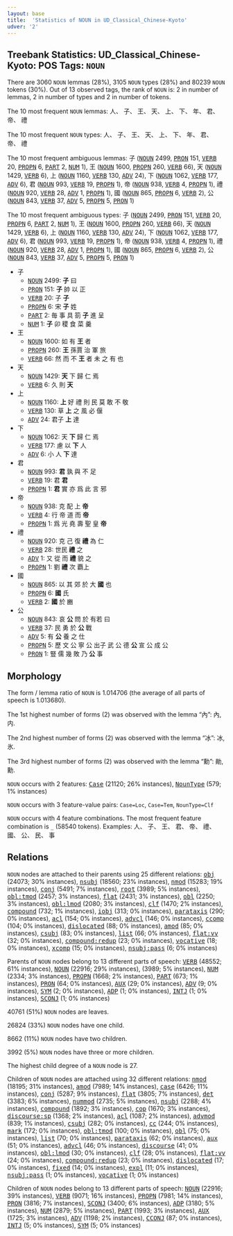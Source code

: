 ```yaml
---
layout: base
title:  'Statistics of NOUN in UD_Classical_Chinese-Kyoto'
udver: '2'
---
```


## Treebank Statistics: UD_Classical_Chinese-Kyoto: POS Tags: `NOUN`

There are 3060 `NOUN` lemmas (28%), 3105 `NOUN` types (28%) and 80239 `NOUN` tokens (30%).
Out of 13 observed tags, the rank of `NOUN` is: 2 in number of lemmas, 2 in number of types and 2 in number of tokens.

The 10 most frequent `NOUN` lemmas: 人、 子、 王、 天、 上、 下、 年、 君、 帝、 禮

The 10 most frequent `NOUN` types:  人、 子、 王、 天、 上、 下、 年、 君、 帝、 禮

The 10 most frequent ambiguous lemmas: 子 (<tt><a href="lzh_kyoto-pos-NOUN.html">NOUN</a></tt> 2499, <tt><a href="lzh_kyoto-pos-PRON.html">PRON</a></tt> 151, <tt><a href="lzh_kyoto-pos-VERB.html">VERB</a></tt> 20, <tt><a href="lzh_kyoto-pos-PROPN.html">PROPN</a></tt> 6, <tt><a href="lzh_kyoto-pos-PART.html">PART</a></tt> 2, <tt><a href="lzh_kyoto-pos-NUM.html">NUM</a></tt> 1), 王 (<tt><a href="lzh_kyoto-pos-NOUN.html">NOUN</a></tt> 1600, <tt><a href="lzh_kyoto-pos-PROPN.html">PROPN</a></tt> 260, <tt><a href="lzh_kyoto-pos-VERB.html">VERB</a></tt> 66), 天 (<tt><a href="lzh_kyoto-pos-NOUN.html">NOUN</a></tt> 1429, <tt><a href="lzh_kyoto-pos-VERB.html">VERB</a></tt> 6), 上 (<tt><a href="lzh_kyoto-pos-NOUN.html">NOUN</a></tt> 1160, <tt><a href="lzh_kyoto-pos-VERB.html">VERB</a></tt> 130, <tt><a href="lzh_kyoto-pos-ADV.html">ADV</a></tt> 24), 下 (<tt><a href="lzh_kyoto-pos-NOUN.html">NOUN</a></tt> 1062, <tt><a href="lzh_kyoto-pos-VERB.html">VERB</a></tt> 177, <tt><a href="lzh_kyoto-pos-ADV.html">ADV</a></tt> 6), 君 (<tt><a href="lzh_kyoto-pos-NOUN.html">NOUN</a></tt> 993, <tt><a href="lzh_kyoto-pos-VERB.html">VERB</a></tt> 19, <tt><a href="lzh_kyoto-pos-PROPN.html">PROPN</a></tt> 1), 帝 (<tt><a href="lzh_kyoto-pos-NOUN.html">NOUN</a></tt> 938, <tt><a href="lzh_kyoto-pos-VERB.html">VERB</a></tt> 4, <tt><a href="lzh_kyoto-pos-PROPN.html">PROPN</a></tt> 1), 禮 (<tt><a href="lzh_kyoto-pos-NOUN.html">NOUN</a></tt> 920, <tt><a href="lzh_kyoto-pos-VERB.html">VERB</a></tt> 28, <tt><a href="lzh_kyoto-pos-ADV.html">ADV</a></tt> 1, <tt><a href="lzh_kyoto-pos-PROPN.html">PROPN</a></tt> 1), 國 (<tt><a href="lzh_kyoto-pos-NOUN.html">NOUN</a></tt> 865, <tt><a href="lzh_kyoto-pos-PROPN.html">PROPN</a></tt> 6, <tt><a href="lzh_kyoto-pos-VERB.html">VERB</a></tt> 2), 公 (<tt><a href="lzh_kyoto-pos-NOUN.html">NOUN</a></tt> 843, <tt><a href="lzh_kyoto-pos-VERB.html">VERB</a></tt> 37, <tt><a href="lzh_kyoto-pos-ADV.html">ADV</a></tt> 5, <tt><a href="lzh_kyoto-pos-PROPN.html">PROPN</a></tt> 5, <tt><a href="lzh_kyoto-pos-PRON.html">PRON</a></tt> 1)

The 10 most frequent ambiguous types:  子 (<tt><a href="lzh_kyoto-pos-NOUN.html">NOUN</a></tt> 2499, <tt><a href="lzh_kyoto-pos-PRON.html">PRON</a></tt> 151, <tt><a href="lzh_kyoto-pos-VERB.html">VERB</a></tt> 20, <tt><a href="lzh_kyoto-pos-PROPN.html">PROPN</a></tt> 6, <tt><a href="lzh_kyoto-pos-PART.html">PART</a></tt> 2, <tt><a href="lzh_kyoto-pos-NUM.html">NUM</a></tt> 1), 王 (<tt><a href="lzh_kyoto-pos-NOUN.html">NOUN</a></tt> 1600, <tt><a href="lzh_kyoto-pos-PROPN.html">PROPN</a></tt> 260, <tt><a href="lzh_kyoto-pos-VERB.html">VERB</a></tt> 66), 天 (<tt><a href="lzh_kyoto-pos-NOUN.html">NOUN</a></tt> 1429, <tt><a href="lzh_kyoto-pos-VERB.html">VERB</a></tt> 6), 上 (<tt><a href="lzh_kyoto-pos-NOUN.html">NOUN</a></tt> 1160, <tt><a href="lzh_kyoto-pos-VERB.html">VERB</a></tt> 130, <tt><a href="lzh_kyoto-pos-ADV.html">ADV</a></tt> 24), 下 (<tt><a href="lzh_kyoto-pos-NOUN.html">NOUN</a></tt> 1062, <tt><a href="lzh_kyoto-pos-VERB.html">VERB</a></tt> 177, <tt><a href="lzh_kyoto-pos-ADV.html">ADV</a></tt> 6), 君 (<tt><a href="lzh_kyoto-pos-NOUN.html">NOUN</a></tt> 993, <tt><a href="lzh_kyoto-pos-VERB.html">VERB</a></tt> 19, <tt><a href="lzh_kyoto-pos-PROPN.html">PROPN</a></tt> 1), 帝 (<tt><a href="lzh_kyoto-pos-NOUN.html">NOUN</a></tt> 938, <tt><a href="lzh_kyoto-pos-VERB.html">VERB</a></tt> 4, <tt><a href="lzh_kyoto-pos-PROPN.html">PROPN</a></tt> 1), 禮 (<tt><a href="lzh_kyoto-pos-NOUN.html">NOUN</a></tt> 920, <tt><a href="lzh_kyoto-pos-VERB.html">VERB</a></tt> 28, <tt><a href="lzh_kyoto-pos-ADV.html">ADV</a></tt> 1, <tt><a href="lzh_kyoto-pos-PROPN.html">PROPN</a></tt> 1), 國 (<tt><a href="lzh_kyoto-pos-NOUN.html">NOUN</a></tt> 865, <tt><a href="lzh_kyoto-pos-PROPN.html">PROPN</a></tt> 6, <tt><a href="lzh_kyoto-pos-VERB.html">VERB</a></tt> 2), 公 (<tt><a href="lzh_kyoto-pos-NOUN.html">NOUN</a></tt> 843, <tt><a href="lzh_kyoto-pos-VERB.html">VERB</a></tt> 37, <tt><a href="lzh_kyoto-pos-ADV.html">ADV</a></tt> 5, <tt><a href="lzh_kyoto-pos-PROPN.html">PROPN</a></tt> 5, <tt><a href="lzh_kyoto-pos-PRON.html">PRON</a></tt> 1)


* 子
  * <tt><a href="lzh_kyoto-pos-NOUN.html">NOUN</a></tt> 2499: <b>子</b> 曰
  * <tt><a href="lzh_kyoto-pos-PRON.html">PRON</a></tt> 151: <b>子</b> 帥 以 正
  * <tt><a href="lzh_kyoto-pos-VERB.html">VERB</a></tt> 20: 子 <b>子</b>
  * <tt><a href="lzh_kyoto-pos-PROPN.html">PROPN</a></tt> 6: 宋 <b>子</b> 姓
  * <tt><a href="lzh_kyoto-pos-PART.html">PART</a></tt> 2: 毎 事 具 箚 <b>子</b> 進 呈
  * <tt><a href="lzh_kyoto-pos-NUM.html">NUM</a></tt> 1: <b>子</b> 卯 稷 食 菜 羹
* 王
  * <tt><a href="lzh_kyoto-pos-NOUN.html">NOUN</a></tt> 1600: 如 有 <b>王</b> 者
  * <tt><a href="lzh_kyoto-pos-PROPN.html">PROPN</a></tt> 260: <b>王</b> 孫賈 治 軍 旅
  * <tt><a href="lzh_kyoto-pos-VERB.html">VERB</a></tt> 66: 然 而 不 <b>王</b> 者 未 之 有 也
* 天
  * <tt><a href="lzh_kyoto-pos-NOUN.html">NOUN</a></tt> 1429: <b>天</b> 下 歸 仁 焉
  * <tt><a href="lzh_kyoto-pos-VERB.html">VERB</a></tt> 6: 久 則 <b>天</b>
* 上
  * <tt><a href="lzh_kyoto-pos-NOUN.html">NOUN</a></tt> 1160: <b>上</b> 好 禮 則 民 莫 敢 不 敬
  * <tt><a href="lzh_kyoto-pos-VERB.html">VERB</a></tt> 130: 草 <b>上</b> 之 風 必 偃
  * <tt><a href="lzh_kyoto-pos-ADV.html">ADV</a></tt> 24: 君子 <b>上</b> 達
* 下
  * <tt><a href="lzh_kyoto-pos-NOUN.html">NOUN</a></tt> 1062: 天 <b>下</b> 歸 仁 焉
  * <tt><a href="lzh_kyoto-pos-VERB.html">VERB</a></tt> 177: 慮 以 <b>下</b> 人
  * <tt><a href="lzh_kyoto-pos-ADV.html">ADV</a></tt> 6: 小 人 <b>下</b> 達
* 君
  * <tt><a href="lzh_kyoto-pos-NOUN.html">NOUN</a></tt> 993: <b>君</b> 孰 與 不 足
  * <tt><a href="lzh_kyoto-pos-VERB.html">VERB</a></tt> 19: 君 <b>君</b>
  * <tt><a href="lzh_kyoto-pos-PROPN.html">PROPN</a></tt> 1: <b>君</b> 實 亦 爲 此 言 邪
* 帝
  * <tt><a href="lzh_kyoto-pos-NOUN.html">NOUN</a></tt> 938: 克 配 上 <b>帝</b>
  * <tt><a href="lzh_kyoto-pos-VERB.html">VERB</a></tt> 4: 行 帝 道 而 <b>帝</b>
  * <tt><a href="lzh_kyoto-pos-PROPN.html">PROPN</a></tt> 1: 爲 光 堯 壽 聖 皇 <b>帝</b>
* 禮
  * <tt><a href="lzh_kyoto-pos-NOUN.html">NOUN</a></tt> 920: 克 己 復 <b>禮</b> 為 仁
  * <tt><a href="lzh_kyoto-pos-VERB.html">VERB</a></tt> 28: 世民 <b>禮</b> 之
  * <tt><a href="lzh_kyoto-pos-ADV.html">ADV</a></tt> 1: 又 從 而 <b>禮</b> 貌 之
  * <tt><a href="lzh_kyoto-pos-PROPN.html">PROPN</a></tt> 1: 劉 <b>禮</b> 次 覇上
* 國
  * <tt><a href="lzh_kyoto-pos-NOUN.html">NOUN</a></tt> 865: 以 其 郊 於 大 <b>國</b> 也
  * <tt><a href="lzh_kyoto-pos-PROPN.html">PROPN</a></tt> 6: <b>國</b> 氏
  * <tt><a href="lzh_kyoto-pos-VERB.html">VERB</a></tt> 2: <b>國</b> 於 豳
* 公
  * <tt><a href="lzh_kyoto-pos-NOUN.html">NOUN</a></tt> 843: 哀 <b>公</b> 問 於 有若 曰
  * <tt><a href="lzh_kyoto-pos-VERB.html">VERB</a></tt> 37: 民 勇 於 <b>公</b> 戰
  * <tt><a href="lzh_kyoto-pos-ADV.html">ADV</a></tt> 5: 有 <b>公</b> 養 之 仕
  * <tt><a href="lzh_kyoto-pos-PROPN.html">PROPN</a></tt> 5: 歷 文 公 寧 公 出子 武 公 德 <b>公</b> 宣 公 成 公
  * <tt><a href="lzh_kyoto-pos-PRON.html">PRON</a></tt> 1: 豎 儒 幾 敗 乃 <b>公</b> 事

## Morphology

The form / lemma ratio of `NOUN` is 1.014706 (the average of all parts of speech is 1.013680).

The 1st highest number of forms (2) was observed with the lemma “內”: 內, 内.

The 2nd highest number of forms (2) was observed with the lemma “冰”: 冰, 氷.

The 3rd highest number of forms (2) was observed with the lemma “勳”: 勛, 勳.

`NOUN` occurs with 2 features: <tt><a href="lzh_kyoto-feat-Case.html">Case</a></tt> (21120; 26% instances), <tt><a href="lzh_kyoto-feat-NounType.html">NounType</a></tt> (579; 1% instances)

`NOUN` occurs with 3 feature-value pairs: `Case=Loc`, `Case=Tem`, `NounType=Clf`

`NOUN` occurs with 4 feature combinations.
The most frequent feature combination is `_` (58540 tokens).
Examples: 人、 子、 王、 君、 帝、 禮、 國、 公、 民、 事


## Relations

`NOUN` nodes are attached to their parents using 25 different relations: <tt><a href="lzh_kyoto-dep-obj.html">obj</a></tt> (24073; 30% instances), <tt><a href="lzh_kyoto-dep-nsubj.html">nsubj</a></tt> (18560; 23% instances), <tt><a href="lzh_kyoto-dep-nmod.html">nmod</a></tt> (15283; 19% instances), <tt><a href="lzh_kyoto-dep-conj.html">conj</a></tt> (5491; 7% instances), <tt><a href="lzh_kyoto-dep-root.html">root</a></tt> (3989; 5% instances), <tt><a href="lzh_kyoto-dep-obl-tmod.html">obl:tmod</a></tt> (2457; 3% instances), <tt><a href="lzh_kyoto-dep-flat.html">flat</a></tt> (2431; 3% instances), <tt><a href="lzh_kyoto-dep-obl.html">obl</a></tt> (2250; 3% instances), <tt><a href="lzh_kyoto-dep-obl-lmod.html">obl:lmod</a></tt> (2080; 3% instances), <tt><a href="lzh_kyoto-dep-clf.html">clf</a></tt> (1470; 2% instances), <tt><a href="lzh_kyoto-dep-compound.html">compound</a></tt> (732; 1% instances), <tt><a href="lzh_kyoto-dep-iobj.html">iobj</a></tt> (313; 0% instances), <tt><a href="lzh_kyoto-dep-parataxis.html">parataxis</a></tt> (290; 0% instances), <tt><a href="lzh_kyoto-dep-acl.html">acl</a></tt> (154; 0% instances), <tt><a href="lzh_kyoto-dep-advcl.html">advcl</a></tt> (146; 0% instances), <tt><a href="lzh_kyoto-dep-ccomp.html">ccomp</a></tt> (104; 0% instances), <tt><a href="lzh_kyoto-dep-dislocated.html">dislocated</a></tt> (88; 0% instances), <tt><a href="lzh_kyoto-dep-amod.html">amod</a></tt> (85; 0% instances), <tt><a href="lzh_kyoto-dep-csubj.html">csubj</a></tt> (83; 0% instances), <tt><a href="lzh_kyoto-dep-list.html">list</a></tt> (66; 0% instances), <tt><a href="lzh_kyoto-dep-flat-vv.html">flat:vv</a></tt> (32; 0% instances), <tt><a href="lzh_kyoto-dep-compound-redup.html">compound:redup</a></tt> (23; 0% instances), <tt><a href="lzh_kyoto-dep-vocative.html">vocative</a></tt> (18; 0% instances), <tt><a href="lzh_kyoto-dep-xcomp.html">xcomp</a></tt> (15; 0% instances), <tt><a href="lzh_kyoto-dep-nsubj-pass.html">nsubj:pass</a></tt> (6; 0% instances)

Parents of `NOUN` nodes belong to 13 different parts of speech: <tt><a href="lzh_kyoto-pos-VERB.html">VERB</a></tt> (48552; 61% instances), <tt><a href="lzh_kyoto-pos-NOUN.html">NOUN</a></tt> (22916; 29% instances),  (3989; 5% instances), <tt><a href="lzh_kyoto-pos-NUM.html">NUM</a></tt> (2334; 3% instances), <tt><a href="lzh_kyoto-pos-PROPN.html">PROPN</a></tt> (1668; 2% instances), <tt><a href="lzh_kyoto-pos-PART.html">PART</a></tt> (673; 1% instances), <tt><a href="lzh_kyoto-pos-PRON.html">PRON</a></tt> (64; 0% instances), <tt><a href="lzh_kyoto-pos-AUX.html">AUX</a></tt> (29; 0% instances), <tt><a href="lzh_kyoto-pos-ADV.html">ADV</a></tt> (9; 0% instances), <tt><a href="lzh_kyoto-pos-SYM.html">SYM</a></tt> (2; 0% instances), <tt><a href="lzh_kyoto-pos-ADP.html">ADP</a></tt> (1; 0% instances), <tt><a href="lzh_kyoto-pos-INTJ.html">INTJ</a></tt> (1; 0% instances), <tt><a href="lzh_kyoto-pos-SCONJ.html">SCONJ</a></tt> (1; 0% instances)

40761 (51%) `NOUN` nodes are leaves.

26824 (33%) `NOUN` nodes have one child.

8662 (11%) `NOUN` nodes have two children.

3992 (5%) `NOUN` nodes have three or more children.

The highest child degree of a `NOUN` node is 27.

Children of `NOUN` nodes are attached using 32 different relations: <tt><a href="lzh_kyoto-dep-nmod.html">nmod</a></tt> (18195; 31% instances), <tt><a href="lzh_kyoto-dep-amod.html">amod</a></tt> (7989; 14% instances), <tt><a href="lzh_kyoto-dep-case.html">case</a></tt> (6426; 11% instances), <tt><a href="lzh_kyoto-dep-conj.html">conj</a></tt> (5287; 9% instances), <tt><a href="lzh_kyoto-dep-flat.html">flat</a></tt> (3805; 7% instances), <tt><a href="lzh_kyoto-dep-det.html">det</a></tt> (3383; 6% instances), <tt><a href="lzh_kyoto-dep-nummod.html">nummod</a></tt> (2735; 5% instances), <tt><a href="lzh_kyoto-dep-nsubj.html">nsubj</a></tt> (2288; 4% instances), <tt><a href="lzh_kyoto-dep-compound.html">compound</a></tt> (1892; 3% instances), <tt><a href="lzh_kyoto-dep-cop.html">cop</a></tt> (1670; 3% instances), <tt><a href="lzh_kyoto-dep-discourse-sp.html">discourse:sp</a></tt> (1368; 2% instances), <tt><a href="lzh_kyoto-dep-acl.html">acl</a></tt> (1087; 2% instances), <tt><a href="lzh_kyoto-dep-advmod.html">advmod</a></tt> (839; 1% instances), <tt><a href="lzh_kyoto-dep-csubj.html">csubj</a></tt> (282; 0% instances), <tt><a href="lzh_kyoto-dep-cc.html">cc</a></tt> (244; 0% instances), <tt><a href="lzh_kyoto-dep-mark.html">mark</a></tt> (172; 0% instances), <tt><a href="lzh_kyoto-dep-obl-tmod.html">obl:tmod</a></tt> (100; 0% instances), <tt><a href="lzh_kyoto-dep-obl.html">obl</a></tt> (75; 0% instances), <tt><a href="lzh_kyoto-dep-list.html">list</a></tt> (70; 0% instances), <tt><a href="lzh_kyoto-dep-parataxis.html">parataxis</a></tt> (62; 0% instances), <tt><a href="lzh_kyoto-dep-aux.html">aux</a></tt> (51; 0% instances), <tt><a href="lzh_kyoto-dep-advcl.html">advcl</a></tt> (46; 0% instances), <tt><a href="lzh_kyoto-dep-discourse.html">discourse</a></tt> (41; 0% instances), <tt><a href="lzh_kyoto-dep-obl-lmod.html">obl:lmod</a></tt> (30; 0% instances), <tt><a href="lzh_kyoto-dep-clf.html">clf</a></tt> (28; 0% instances), <tt><a href="lzh_kyoto-dep-flat-vv.html">flat:vv</a></tt> (24; 0% instances), <tt><a href="lzh_kyoto-dep-compound-redup.html">compound:redup</a></tt> (23; 0% instances), <tt><a href="lzh_kyoto-dep-dislocated.html">dislocated</a></tt> (17; 0% instances), <tt><a href="lzh_kyoto-dep-fixed.html">fixed</a></tt> (14; 0% instances), <tt><a href="lzh_kyoto-dep-expl.html">expl</a></tt> (11; 0% instances), <tt><a href="lzh_kyoto-dep-nsubj-pass.html">nsubj:pass</a></tt> (1; 0% instances), <tt><a href="lzh_kyoto-dep-vocative.html">vocative</a></tt> (1; 0% instances)

Children of `NOUN` nodes belong to 13 different parts of speech: <tt><a href="lzh_kyoto-pos-NOUN.html">NOUN</a></tt> (22916; 39% instances), <tt><a href="lzh_kyoto-pos-VERB.html">VERB</a></tt> (9071; 16% instances), <tt><a href="lzh_kyoto-pos-PROPN.html">PROPN</a></tt> (7981; 14% instances), <tt><a href="lzh_kyoto-pos-PRON.html">PRON</a></tt> (3816; 7% instances), <tt><a href="lzh_kyoto-pos-SCONJ.html">SCONJ</a></tt> (3400; 6% instances), <tt><a href="lzh_kyoto-pos-ADP.html">ADP</a></tt> (3180; 5% instances), <tt><a href="lzh_kyoto-pos-NUM.html">NUM</a></tt> (2879; 5% instances), <tt><a href="lzh_kyoto-pos-PART.html">PART</a></tt> (1993; 3% instances), <tt><a href="lzh_kyoto-pos-AUX.html">AUX</a></tt> (1725; 3% instances), <tt><a href="lzh_kyoto-pos-ADV.html">ADV</a></tt> (1198; 2% instances), <tt><a href="lzh_kyoto-pos-CCONJ.html">CCONJ</a></tt> (87; 0% instances), <tt><a href="lzh_kyoto-pos-INTJ.html">INTJ</a></tt> (5; 0% instances), <tt><a href="lzh_kyoto-pos-SYM.html">SYM</a></tt> (5; 0% instances)

